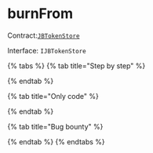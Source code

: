 # burnFrom

Contract:[`JBTokenStore`](../)​‌

Interface: `IJBTokenStore`

{% tabs %}
{% tab title="Step by step" %}

{% endtab %}

{% tab title="Only code" %}

{% endtab %}

{% tab title="Bug bounty" %}

{% endtab %}
{% endtabs %}

